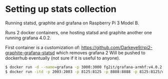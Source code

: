 Setting up stats collection
===========================

Running statsd, graphite and grafana on Raspberry Pi 3 Model B.

Runs 2 docker containers, one hosting statsd and graphite another one running grafana 4.0.2.

First container is a customization of: https://github.com/Darkeye9/rpi2-graphite-grafana-statsd which removes grafana 2
Will be pushed to dockerhub eventually (not sure if it is useful to anyone).

```bash
$ docker run -d --name=grafana -p 3000:3000 fg2it/grafana-armhf:v4.0.2
$ docker run -itd -p 2003:2003 -p 8125:8125 -p 8888:8888 -p 8125:8125/udp --name stats leozilla/graphite-statsd
```